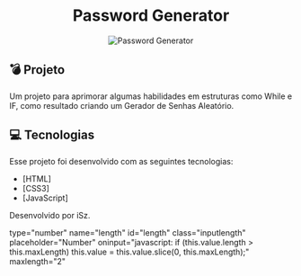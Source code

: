 <h1 align="center">Password Generator</h1>

<p align="center">
  <img alt="Password Generator" src=".github/PasswordGenerator.png">
</p>

## 💣 Projeto

Um projeto para aprimorar algumas habilidades em estruturas como While e IF, como resultado criando um Gerador de Senhas Aleatório.

## 💻 Tecnologias

Esse projeto foi desenvolvido com as seguintes tecnologias:

- [HTML]
- [CSS3]
- [JavaScript]

Desenvolvido por iSz.

type="number"
name="length"
id="length"
class="inputlength"
placeholder="Number"
oninput="javascript: if (this.value.length > this.maxLength) this.value = this.value.slice(0, this.maxLength);"
maxlength="2"
